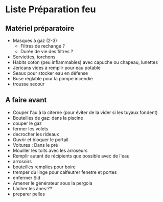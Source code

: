 # Liste Préparation feu

## Matériel préparatoire 

- Masques à gaz (2-3)
    - Filtres de rechange ?
    - Durée de vie des filtres ? 
- Serviettes, torchons
- Habits coton (peu inflammables) avec capuche ou chapeau, lunettes 
- Jericans vides à remplir pour eau potable
- Seaux pour stocker eau en défense
- Buse réglable pour la pompe incendie
- trousse secour 

## A faire avant 

- Couper l'au à la citerne (pour éviter de la vider si les tuyaux fondent)
- Bouteilles de gaz: dans la piscine 
- couper le gaz
- fermer les volets
- decrocher les rideaux
- Ouvrir et bloquer le portail 
- Voitures : Dans le pré 
- Mouiller les toits avec les arroseurs 
- Remplir autant de récipients que possible avec de l'eau
- arrosoirs
- bouteilles remplies pour boire
- tremper du linge pour calfeutrer fenetre et portes
- enfermer Sid
- Amener le générateur sous la pergola
- Lâcher les ânes:??
- preparer pelles  






